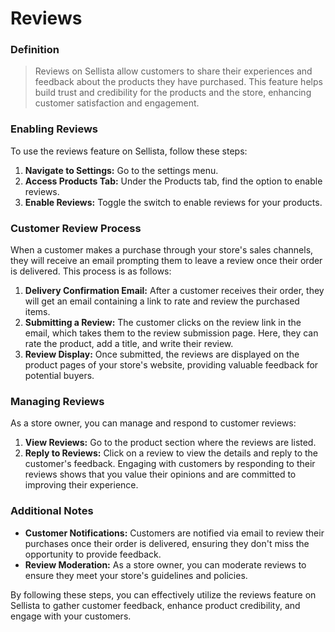 # Reviews

### Definition

> Reviews on Sellista allow customers to share their experiences and feedback about the products they have purchased. This feature helps build trust and credibility for the products and the store, enhancing customer satisfaction and engagement.

### Enabling Reviews

To use the reviews feature on Sellista, follow these steps:

1. **Navigate to Settings:** Go to the settings menu.
2. **Access Products Tab:** Under the Products tab, find the option to enable reviews.
3. **Enable Reviews:** Toggle the switch to enable reviews for your products.

### Customer Review Process

When a customer makes a purchase through your store's sales channels, they will receive an email prompting them to leave a review once their order is delivered. This process is as follows:

1. **Delivery Confirmation Email:** After a customer receives their order, they will get an email containing a link to rate and review the purchased items.
2. **Submitting a Review:** The customer clicks on the review link in the email, which takes them to the review submission page. Here, they can rate the product, add a title, and write their review.
3. **Review Display:** Once submitted, the reviews are displayed on the product pages of your store's website, providing valuable feedback for potential buyers.

### Managing Reviews
As a store owner, you can manage and respond to customer reviews:

1. **View Reviews:** Go to the product section where the reviews are listed.
2. **Reply to Reviews:** Click on a review to view the details and reply to the customer's feedback. Engaging with customers by responding to their reviews shows that you value their opinions and are committed to improving their experience.

### Additional Notes

- **Customer Notifications:** Customers are notified via email to review their purchases once their order is delivered, ensuring they don't miss the opportunity to provide feedback.
- **Review Moderation:** As a store owner, you can moderate reviews to ensure they meet your store's guidelines and policies.


By following these steps, you can effectively utilize the reviews feature on Sellista to gather customer feedback, enhance product credibility, and engage with your customers.